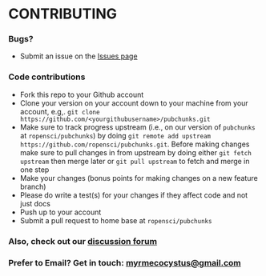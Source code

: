 # CONTRIBUTING #

### Bugs?

* Submit an issue on the [Issues page](https://github.com/ropensci/pubchunks/issues)

### Code contributions

* Fork this repo to your Github account
* Clone your version on your account down to your machine from your account, e.g,. `git clone https://github.com/<yourgithubusername>/pubchunks.git`
* Make sure to track progress upstream (i.e., on our version of `pubchunks` at `ropensci/pubchunks`) by doing `git remote add upstream https://github.com/ropensci/pubchunks.git`. Before making changes make sure to pull changes in from upstream by doing either `git fetch upstream` then merge later or `git pull upstream` to fetch and merge in one step
* Make your changes (bonus points for making changes on a new feature branch)
* Please do write a test(s) for your changes if they affect code and not just docs
* Push up to your account
* Submit a pull request to home base at `ropensci/pubchunks`

### Also, check out our [discussion forum](https://discuss.ropensci.org)

### Prefer to Email? Get in touch: [myrmecocystus@gmail.com](mailto:myrmecocystus@gmail.com)

